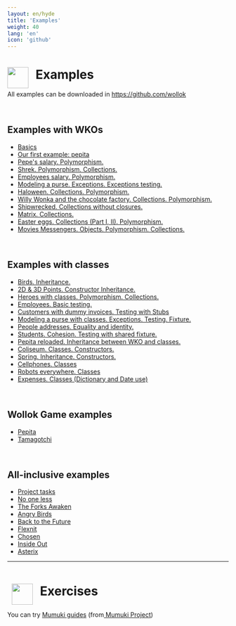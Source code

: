 ```yaml
---
layout: en/hyde
title: 'Examples'
weight: 40
lang: 'en'
icon: 'github'
---
```



<div class="container">
<h1>
<img src="/images/github-octocat.svg" align="left" height="48" width="48" style="padding: 0px;"/>
&nbsp;&nbsp;Examples
</h1>
</div>

<div class="container">
<p>All examples can be downloaded in 
<a href="https://github.com/wollok">https://github.com/wollok</a>
</p>
</div>

<div class="container">
    <br>
</div>

<div class="container">
    <h2>
        Examples with WKOs
    </h2>
</div>

<div class="container">
    <ul class="list-group">
    <li class="list-group-item"><a href="https://github.com/wollok/initial-learning">Basics</a></li>
    <li class="list-group-item"><a href="https://github.com/wollok/intro-pepita">Our first example: pepita</a></li>
    <li class="list-group-item"><a href="https://github.com/wollok/Polimorfismo-sueldoDePepe">Pepe's salary. Polymorphism.</a></li>
    <li class="list-group-item"><a href="https://github.com/wollok/heroes-con-objetos">Shrek. Polymorphism. Collections.</a></li>
    <li class="list-group-item"><a href="https://github.com/wollok/polimorfismo-empanadasGimenez">Employees salary. Polymorphism.</a></li>
    <li class="list-group-item"><a href="https://github.com/wollok/excepciones-monedero">Modeling a purse. Exceptions. Exceptions testing.</a></li>
    <li class="list-group-item"><a href="https://github.com/wollok/Colecciones-bloques_Colecciones-de-jaloguin">Haloween. Collections. Polymorphism.</a></li>
    <li class="list-group-item"><a href="https://github.com/wollok/colecciones-Willy-Wonka">Willy Wonka and the chocolate factory. Collections. Polymorphism.</a></li>
    <li class="list-group-item"><a href="https://github.com/wollok/Colecciones-Sin-Bloques-Naufrago">Shipwrecked. Collections without closures.</a></li>
    <li class="list-group-item"><a href="https://github.com/wollok/ColeccionesMatrixElElegido">Matrix. Collections.</a></li>
    <li class="list-group-item"><a href="https://github.com/wollok/Polimorfismo-Colecciones-Huevos-de-Pascua">Easter eggs. Collections (Part I, II). Polymorphism.</a></li>
    <li class="list-group-item"><a href="https://github.com/wollok/Polimorfismo-Colecciones-Mensajeros-de-pelicula">Movies Messengers. Objects. Polymorphism. Collections.</a></li>
    </ul>
</div>

<div class="container">
    <br>
</div>

<div class="container">
<h2>
Examples with classes
</h2>
</div>

<div class="container">
    <ul class="list-group">
    <li class="list-group-item"><a href="https://github.com/wollok/herencia-aves-pepita">Birds. Inheritance.</a></li>
    <li class="list-group-item"><a href="https://github.com/wollok/herencia-constructores">2D & 3D Points. Constructor Inheritance.</a></li>
    <li class="list-group-item"><a href="https://github.com/wollok/heroes-con-clases">Heroes with classes. Polymorphism. Collections.</a></li>
    <li class="list-group-item"><a href="https://github.com/wollok/testing-empleados">Employees. Basic testing.</a></li>
    <li class="list-group-item"><a href="https://github.com/wollok/testing-cliente-stub">Customers with dummy invoices. Testing with Stubs</a></li>
    <li class="list-group-item"><a href="https://github.com/wollok/excepciones-monedero-clases">Modeling a purse with classes. Exceptions. Testing. Fixture.</a></li>
    <li class="list-group-item"><a href="https://github.com/wollok/igualdad-identidad-domicilios">People addresses. Equality and identity.</a></li>
    <li class="list-group-item"><a href="https://github.com/wollok/cohesion-alumnos">Students. Cohesion. Testing with shared fixture.</a></li>
    <li class="list-group-item"><a href="https://github.com/wollok/herencia-pepita-WKO">Pepita reloaded. Inheritance between WKO and classes.</a></li>
    <li class="list-group-item"><a href="https://github.com/wollok/Clases-Coliseo">Coliseum. Classes. Constructors.</a></li>
    <li class="list-group-item"><a href="https://github.com/wollok/Herencia-lego-la-primavera">Spring. Inheritance. Constructors.</a></li>
    <li class="list-group-item"><a href="https://github.com/wollok/Clases-El-Celu">Cellphones. Classes</a></li>
    <li class="list-group-item"><a href="https://github.com/wollok/Clases-bots">Robots everywhere. Classes</a></li>
    <li class="list-group-item"><a href="https://github.com/wollok/dictionary-totales">Expenses. Classes (Dictionary and Date use)</a></li>
    </ul>
</div>

<div class="container">
    <br>
</div>

<div class="container">
<h2>
Wollok Game examples
</h2>
</div>

<div class="container">
    <ul class="list-group">
    <li class="list-group-item"><a href="https://github.com/wollok/pepita-game">Pepita</a></li>
    <li class="list-group-item"><a href="https://github.com/wollok/tamagotchi-game-composicion">Tamagotchi</a></li>
    </ul>
</div>

<div class="container">
    <br>
</div>

<div class="container">
<h2>
All-inclusive examples
</h2>
</div>

<div class="container">
    <ul class="list-group">
    <li class="list-group-item"><a href="https://github.com/wollok/examen-tareas">Project tasks</a></li>
    <li class="list-group-item"><a href="https://github.com/wollok/Ejericio-integrador-Ni-Una-Menos">No one less</a></li>
    <li class="list-group-item"><a href="https://github.com/wollok/Ejercicio-integrador-star-wars">The Forks Awaken</a></li>
    <li class="list-group-item"><a href="https://github.com/wollok/Ejercicio-Integrador-Angry-Birds">Angry Birds</a></li>
    <li class="list-group-item"><a href="https://github.com/wollok/EjercicioIntegradorVolverAlFuturo">Back to the Future</a></li>
    <li class="list-group-item"><a href="https://github.com/wollok/Ejercicio-Integrador-Flixnet">Flexnit</a></li>
    <li class="list-group-item"><a href="https://github.com/wollok/Ejercicio-Integrador-Elegidos">Chosen</a></li>
    <li class="list-group-item"><a href="https://github.com/wollok/Ejercicio-Integrador-Intensamente">Inside Out</a></li>
    <li class="list-group-item"><a href="https://github.com/wollok/Ejercicio-Integrador-Asterixa">Asterix</a></li>
    </ul>
</div>

<div class="container">
    <hr>
</div>

<div class="container">
<h1 style="padding: 10px;"><img src="/images/mumuki.png" align="left" height="48" width="48" style="padding: 0px;"/>
&nbsp;&nbsp;Exercises</h1>

<p>You can try 
<a href="http://wollok.mumuki.io/">Mumuki guides</a> (from<a href="http://mumuki.org"> Mumuki Project</a>)</p>
</div>

